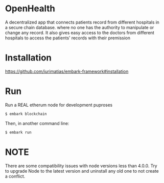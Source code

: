 # OpenHealth

A decentralized app that connects patients record from different hospitals in a secure chain database. where no one has the authority to manipulate or change any record. It also gives easy access to the doctors from different hospitals to access the patients' records with their premission


# Installation

https://github.com/iurimatias/embark-framework#installation


# Run 

Run a REAL etherum node for development puproses 

```Bash
$ embark blockchain
```

Then, in another command line:

```Bash
$ embark run
```

# NOTE

There are some compatibility issues with node versions less than 4.0.0. Try to upgrade Node to the latest version and uninstall any old one to not create a conflict.
